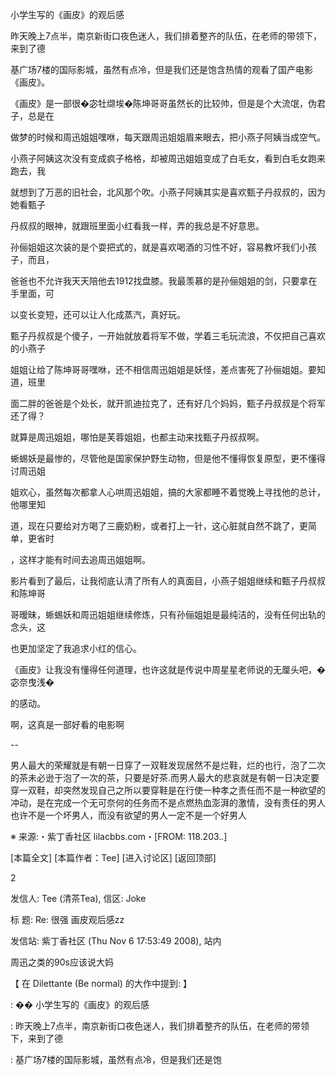 小学生写的《画皮》的观后感



昨天晚上7点半，南京新街口夜色迷人，我们排着整齐的队伍，在老师的带领下，来到了德

基广场7楼的国际影城，虽然有点冷，但是我们还是饱含热情的观看了国产电影《画皮》。

 



《画皮》是一部很�宓牡缬埃�陈坤哥哥虽然长的比较帅，但是是个大流氓，伪君子，总是在

做梦的时候和周迅姐姐嘿咻，每天跟周迅姐姐眉来眼去，把小燕子阿姨当成空气。



小燕子阿姨这次没有变成疯子格格，却被周迅姐姐变成了白毛女，看到白毛女跑来跑去，我

就想到了万恶的旧社会，北风那个吹。小燕子阿姨其实是喜欢甄子丹叔叔的，因为她看甄子

丹叔叔的眼神，就跟班里面小红看我一样，弄的我总是不好意思。



孙俪姐姐这次装的是个耍把式的，就是喜欢喝酒的习性不好，容易教坏我们小孩子，而且，

爸爸也不允许我天天陪他去1912找盘膝。我最羡慕的是孙俪姐姐的剑，只要拿在手里面，可

以变长变短，还可以让人化成蒸汽，真好玩。



甄子丹叔叔是个傻子，一开始就放着将军不做，学着三毛玩流浪，不仅把自己喜欢的小燕子

姐姐让给了陈坤哥哥嘿咻，还不相信周迅姐姐是妖怪，差点害死了孙俪姐姐。要知道，班里

面二胖的爸爸是个处长，就开凯迪拉克了，还有好几个妈妈，甄子丹叔叔是个将军还了得？

就算是周迅姐姐，哪怕是芙蓉姐姐，也都主动来找甄子丹叔叔啊。



蜥蜴妖是最惨的，尽管他是国家保护野生动物，但是他不懂得恢复原型，更不懂得讨周迅姐

姐欢心，虽然每次都拿人心哄周迅姐姐，搞的大家都睡不着觉晚上寻找他的总计，他哪里知

道，现在只要给对方喝了三鹿奶粉，或者打上一针，这心脏就自然不跳了，更简单，更省时

，这样才能有时间去追周迅姐姐啊。



影片看到了最后，让我彻底认清了所有人的真面目，小燕子姐姐继续和甄子丹叔叔和陈坤哥

哥暧昧，蜥蜴妖和周迅姐姐继续修炼，只有孙俪姐姐是最纯洁的，没有任何出轨的念头，这

也更加坚定了我追求小红的信心。



《画皮》让我没有懂得任何道理，也许这就是传说中周星星老师说的无厘头吧，�宓奈曳浅�

的感动。



啊，这真是一部好看的电影啊





--

男人最大的荣耀就是有朝一日穿了一双鞋发现居然不是烂鞋，烂的也行，泡了二次的茶未必逊于泡了一次的茶，只要是好茶.而男人最大的悲哀就是有朝一日决定要穿一双鞋，却突然发现自己之所以要穿鞋是在行使一种孝之责任而不是一种欲望的冲动，是在完成一个无可奈何的任务而不是点燃热血澎湃的激情，没有责任的男人也许不是一个坏男人，而没有欲望的男人一定不是一个好男人





※ 来源:・紫丁香社区 lilacbbs.com・[FROM: 118.203.*.*]



[本篇全文] [本篇作者：Tee] [进入讨论区] [返回顶部]

2

发信人: Tee (清茶Tea), 信区: Joke

标  题: Re: 很强 画皮观后感zz

发信站: 紫丁香社区 (Thu Nov  6 17:53:49 2008), 站内



周迅之类的90s应该说大妈



【 在 Dilettante (Be normal) 的大作中提到: 】

: �� 小学生写的《画皮》的观后感

: 昨天晚上7点半，南京新街口夜色迷人，我们排着整齐的队伍，在老师的带领下，来到了德

: 基广场7楼的国际影城，虽然有点冷，但是我们还是饱

